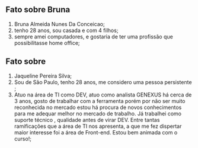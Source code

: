 
## Fato sobre Bruna

1. Bruna Almeida Nunes Da Conceicao;
2. tenho 28 anos, sou casada e com 4 filhos;
3. sempre amei computadores, e gostaria de ter uma profissão que possibilitasse home office;

## Fato sobre <nome do dev>

1. Jaqueline Pereira Silva;
2. Sou de São Paulo, tenho 28 anos, me considero uma pessoa persistente ;
3. Atuo na área de TI como DEV, atuo como analista GENEXUS há cerca de 3 anos, gosto de trabalhar com a ferramenta porém por não ser muito reconhecida no mercado estou há procura de novos conhecimentos para me adequar melhor no mercado de trabalho. Já trabalhei como suporte técnico , qualidade antes de virar DEV. Entre tantas ramificações que a área de TI nos apresenta, a que me fez dispertar maior interesse foi a área de Front-end. Estou bem animada com o curso!;

